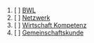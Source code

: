 
1. [ ] [BWL](BWL.md)
2. [ ] [Netzwerk](Netzwerk.md)
3. [ ] [Wirtschaft Kompetenz](Wirtschaft_Kompetenz.md)
4. [ ] [Gemeinschaftskunde](Gemeinschaftskunde.md)